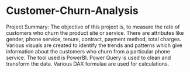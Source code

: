 # Customer-Churn-Analysis
Project Summary:
The objective of this project is, to measure the rate of customers who churn the product site or service.
There are attributes like gender, phone service, tenure, contract, payment method, total charges.
Various visuals are created to identify the trends and patterns which give information about the customers who
churn from a particular phone service.
The tool used is PowerBI. Power Query is used to clean and transform the data. Various DAX formulae are used for calculations.

